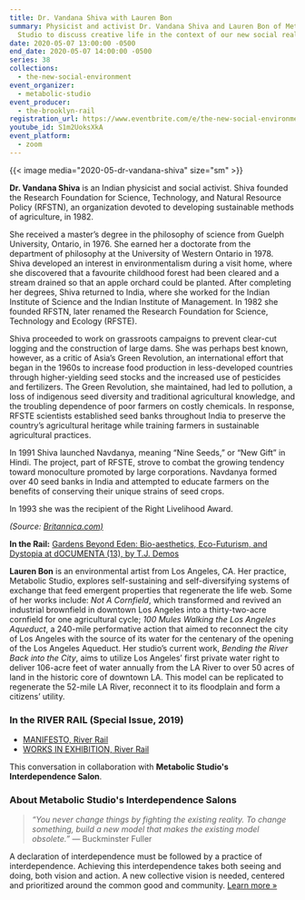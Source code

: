 ```yaml
---
title: Dr. Vandana Shiva with Lauren Bon
summary: Physicist and activist Dr. Vandana Shiva and Lauren Bon of Metabolic
  Studio to discuss creative life in the context of our new social reality.
date: 2020-05-07 13:00:00 -0500
end_date: 2020-05-07 14:00:00 -0500
series: 38
collections:
  - the-new-social-environment
event_organizer:
  - metabolic-studio
event_producer:
  - the-brooklyn-rail
registration_url: https://www.eventbrite.com/e/the-new-social-environment-38-dr-vandana-shiva-tickets-103929722598
youtube_id: S1m2UoksXkA
event_platform:
  - zoom
---
```


{{< image media="2020-05-dr-vandana-shiva" size="sm" >}}

**Dr. Vandana Shiva**  is an Indian physicist and social activist. Shiva founded the Research Foundation for Science, Technology, and Natural Resource Policy (RFSTN), an organization devoted to developing sustainable methods of agriculture, in 1982.

She received a master’s degree in the philosophy of science from Guelph University, Ontario, in 1976. She earned her a doctorate from the department of philosophy at the University of Western Ontario in 1978. Shiva developed an interest in environmentalism during a visit home, where she discovered that a favourite childhood forest had been cleared and a stream drained so that an apple orchard could be planted. After completing her degrees, Shiva returned to India, where she worked for the Indian Institute of Science and the Indian Institute of Management. In 1982 she founded RFSTN, later renamed the Research Foundation for Science, Technology and Ecology (RFSTE).

Shiva proceeded to work on grassroots campaigns to prevent clear-cut logging and the construction of large dams. She was perhaps best known, however, as a critic of Asia’s Green Revolution, an international effort that began in the 1960s to increase food production in less-developed countries through higher-yielding seed stocks and the increased use of pesticides and fertilizers. The Green Revolution, she maintained, had led to pollution, a loss of indigenous seed diversity and traditional agricultural knowledge, and the troubling dependence of poor farmers on costly chemicals. In response, RFSTE scientists established seed banks throughout India to preserve the country’s agricultural heritage while training farmers in sustainable agricultural practices.

In 1991 Shiva launched Navdanya, meaning “Nine Seeds,” or “New Gift” in Hindi. The project, part of RFSTE, strove to combat the growing tendency toward monoculture promoted by large corporations. Navdanya formed over 40 seed banks in India and attempted to educate farmers on the benefits of conserving their unique strains of seed crops.

In 1993 she was the recipient of the Right Livelihood Award.

*(Source:  [Britannica.com)](https://www.britannica.com/biography/Vandana-Shiva)*

**In the Rail:** [Gardens Beyond Eden: Bio-aesthetics, Eco-Futurism, and Dystopia at dOCUMENTA (13), by T.J. Demos](https://brooklynrail.org/2012/10/art/gardens-beyond-eden-bio-aesthetics-eco-futurism-and-dystopia-at-documenta-13)

**Lauren Bon** is an environmental artist from Los Angeles, CA. Her practice, Metabolic Studio, explores self-sustaining and self-diversifying systems of exchange that feed emergent properties that regenerate the life web. Some of her works include:  *Not A Cornfield*, which transformed and revived an industrial brownfield in downtown Los Angeles into a thirty-two-acre cornfield for one agricultural cycle;  *100 Mules Walking the Los Angeles Aqueduct*, a 240-mile performative action that aimed to reconnect the city of Los Angeles with the source of its water for the centenary of the opening of the Los Angeles Aqueduct. Her studio’s current work,  *Bending the River Back into the City*, aims to utilize Los Angeles’ first private water right to deliver 106-acre feet of water annually from the LA River to over 50 acres of land in the historic core of downtown LA. This model can be replicated to regenerate the 52-mile LA River, reconnect it to its floodplain and form a citizens’ utility.

### In the RIVER RAIL (Special Issue, 2019)

* [MANIFESTO, River Rail](https://brooklynrail.org/special/RIVER_RAIL/river-rail/Manifesto)
* [WORKS IN EXHIBITION, River Rail](https://brooklynrail.org/special/River_Rail_Colby/river-rail/Occupy-Colby)

This conversation in collaboration with **Metabolic Studio's Interdependence Salon**.

### About Metabolic Studio's Interdependence Salons

> *“You never change things by fighting the existing reality. To change something, build a new model that makes the existing model obsolete.”* — Buckminster Fuller

A declaration of interdependence must be followed by a practice of interdependence. Achieving this interdependence takes both seeing and doing, both vision and action. A new collective vision is needed, centered and prioritized around the common good and community. [Learn more »](https://www.metabolicstudio.org/about)
